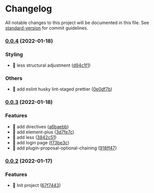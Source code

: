 # Changelog

All notable changes to this project will be documented in this file. See [standard-version](https://github.com/conventional-changelog/standard-version) for commit guidelines.

### [0.0.4](https://github.com/asasugar/vite-element-plus-admin/compare/v0.0.3...v0.0.4) (2022-01-18)


### Styling

* 💄 less structural adjustment ([d94c1f1](https://github.com/asasugar/vite-element-plus-admin/commit/d94c1f1ae906bf23d29d6324d93d5e50299abd67))


### Others

* 🤖 add eslint husky lint-staged prettier ([0e0df7b](https://github.com/asasugar/vite-element-plus-admin/commit/0e0df7b4cf048c14120d572180026660fddd2179))

### [0.0.3](https://github.com/asasugar/vite-element-plus-admin/compare/v0.0.2...v0.0.3) (2022-01-18)


### Features

* 🎸 add directives ([a6baebb](https://github.com/asasugar/vite-element-plus-admin/commit/a6baebb8b44d7a4a0ac0a1a1c1da51e12325fee4))
* 🎸 add element-plus ([3d7fe7c](https://github.com/asasugar/vite-element-plus-admin/commit/3d7fe7cd9ce9543f3b5e561bdea4f983bdc22978))
* 🎸 add less ([3842c51](https://github.com/asasugar/vite-element-plus-admin/commit/3842c51710d4e170b1fa287e50c3c42953008155))
* 🎸 add login page ([f73be3c](https://github.com/asasugar/vite-element-plus-admin/commit/f73be3cbc9842b19cc975812d8dfadd7ce0bc24b))
* 🎸 add plugin-proposal-optional-chaining ([918ff47](https://github.com/asasugar/vite-element-plus-admin/commit/918ff47fab58e5ee16c5151f0204ce7398f7a405))

### [0.0.2](https://github.com/asasugar/vite-element-plus-admin/compare/v0.0.1...v0.0.2) (2022-01-17)


### Features

* 🎸 Init project ([67f7443](https://github.com/asasugar/vite-element-plus-admin/commit/67f7443fd52e1c58af39cf9699daa715e832823d))
